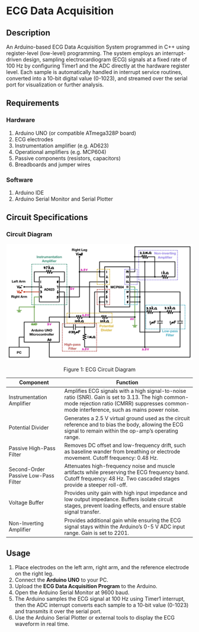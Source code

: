 # ECG Data Acquisition

## Description

An Arduino-based ECG Data Acquisition System programmed in C++ using register-level (low-level) programming. The system employs an interrupt-driven design, sampling electrocardiogram (ECG) signals at a fixed rate of 100 Hz by configuring Timer1 and the ADC directly at the hardware register level. Each sample is automatically handled in interrupt service routines, converted into a 10-bit digital value (0-1023), and streamed over the serial port for visualization or further analysis.

## Requirements

### Hardware
1. Arduino UNO (or compatible ATmega328P board)
2. ECG electrodes
3. Instrumentation amplifier (e.g. AD623)
4. Operational amplifiers (e.g. MCP604)
5. Passive components (resistors, capacitors)
6. Breadboards and jumper wires

### Software
1. Arduino IDE
2. Arduino Serial Monitor and Serial Plotter

## Circuit Specifications

### Circuit Diagram

<p align="center">
  <kbd>
    <img width="660" src="https://github.com/kkaiiwen/ECG-Data-Acquisition/raw/main/ECG Circuit Diagram.jpg">
  </kbd>
</p>
<p align="center">
    <text> Figure 1: ECG Circuit Diagram </text>
</p>

| Component                          | Function                                                                                                                                                                                                 |
|------------------------------------|---------------------------------------------------------------------------------------------------------------------------------------------------------------------------------------------------------|
| Instrumentation Amplifier           | Amplifies ECG signals with a high signal-to-noise ratio (SNR). Gain is set to 3.13. The high common-mode rejection ratio (CMRR) suppresses common-mode interference, such as mains power noise.          |
| Potential Divider                   | Generates a 2.5 V virtual ground used as the circuit reference and to bias the body, allowing the ECG signal to remain within the op-amp’s operating range.                                            |
| Passive High-Pass Filter            | Removes DC offset and low-frequency drift, such as baseline wander from breathing or electrode movement. Cutoff frequency: 0.48 Hz.                                                                    |
| Second-Order Passive Low-Pass Filter| Attenuates high-frequency noise and muscle artifacts while preserving the ECG frequency band. Cutoff frequency: 48 Hz. Two cascaded stages provide a steeper roll-off.                                 |
| Voltage Buffer                      | Provides unity gain with high input impedance and low output impedance. Buffers isolate circuit stages, prevent loading effects, and ensure stable signal transfer.                                     |
| Non-Inverting Amplifier             | Provides additional gain while ensuring the ECG signal stays within the Arduino’s 0-5 V ADC input range. Gain is set to 2201.                                                                          |

## Usage

1. Place electrodes on the left arm, right arm, and the reference electrode on the right leg.
2. Connect the **Arduino UNO** to your PC.
3. Upload the **ECG Data Acquisition Program** to the Arduino.
4. Open the Arduino Serial Monitor at 9600 baud.
5. The Arduino samples the ECG signal at 100 Hz using Timer1 interrupt, then the ADC interrupt converts each sample to a 10-bit value (0-1023) and transmits it over the serial port.
6. Use the Arduino Serial Plotter or external tools to display the ECG waveform in real time.



